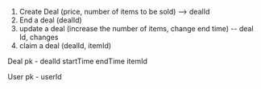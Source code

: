 1. Create Deal (price, number of items to be sold) --> dealId
2. End a deal (dealId)
3. update a deal (increase the number of items, change end time) -- deal Id, changes
4. claim a deal (dealId, itemId)

Deal
pk - dealId
startTime
endTime
itemId

User
pk - userId


